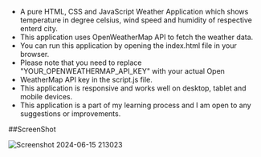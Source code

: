 - A pure HTML, CSS and JavaScript Weather Application which shows temperature in degree celsius, wind speed and humidity of respective enterd city.
- This application uses OpenWeatherMap API to fetch the weather data.
- You can run this application by opening the index.html file in your browser.
- Please note that you need to replace "YOUR_OPENWEATHERMAP_API_KEY" with your actual Open
- WeatherMap API key in the script.js file.
- This application is responsive and works well on desktop, tablet and mobile devices.
- This application is a part of my learning process and I am open to any suggestions or improvements.

##ScreenShot

![Screenshot 2024-06-15 213023](https://github.com/SohamK25/Weather-App/assets/149497770/bce37d63-83af-4194-978e-f591c544905c)
